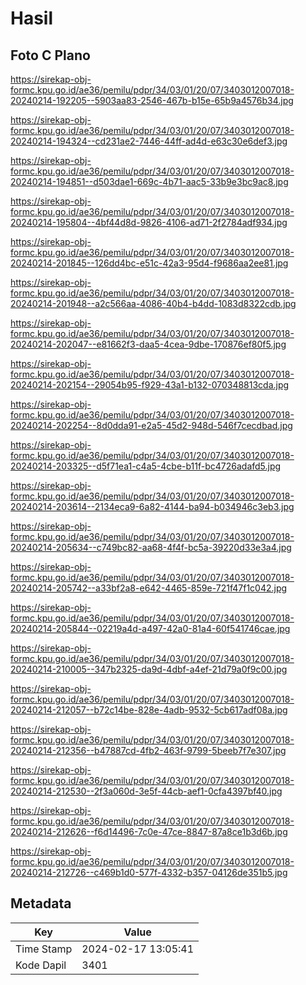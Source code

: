 # Hasil

## Foto C Plano

https://sirekap-obj-formc.kpu.go.id/ae36/pemilu/pdpr/34/03/01/20/07/3403012007018-20240214-192205--5903aa83-2546-467b-b15e-65b9a4576b34.jpg

https://sirekap-obj-formc.kpu.go.id/ae36/pemilu/pdpr/34/03/01/20/07/3403012007018-20240214-194324--cd231ae2-7446-44ff-ad4d-e63c30e6def3.jpg

https://sirekap-obj-formc.kpu.go.id/ae36/pemilu/pdpr/34/03/01/20/07/3403012007018-20240214-194851--d503dae1-669c-4b71-aac5-33b9e3bc9ac8.jpg

https://sirekap-obj-formc.kpu.go.id/ae36/pemilu/pdpr/34/03/01/20/07/3403012007018-20240214-195804--4bf44d8d-9826-4106-ad71-2f2784adf934.jpg

https://sirekap-obj-formc.kpu.go.id/ae36/pemilu/pdpr/34/03/01/20/07/3403012007018-20240214-201845--126dd4bc-e51c-42a3-95d4-f9686aa2ee81.jpg

https://sirekap-obj-formc.kpu.go.id/ae36/pemilu/pdpr/34/03/01/20/07/3403012007018-20240214-201948--a2c566aa-4086-40b4-b4dd-1083d8322cdb.jpg

https://sirekap-obj-formc.kpu.go.id/ae36/pemilu/pdpr/34/03/01/20/07/3403012007018-20240214-202047--e81662f3-daa5-4cea-9dbe-170876ef80f5.jpg

https://sirekap-obj-formc.kpu.go.id/ae36/pemilu/pdpr/34/03/01/20/07/3403012007018-20240214-202154--29054b95-f929-43a1-b132-070348813cda.jpg

https://sirekap-obj-formc.kpu.go.id/ae36/pemilu/pdpr/34/03/01/20/07/3403012007018-20240214-202254--8d0dda91-e2a5-45d2-948d-546f7cecdbad.jpg

https://sirekap-obj-formc.kpu.go.id/ae36/pemilu/pdpr/34/03/01/20/07/3403012007018-20240214-203325--d5f71ea1-c4a5-4cbe-b11f-bc4726adafd5.jpg

https://sirekap-obj-formc.kpu.go.id/ae36/pemilu/pdpr/34/03/01/20/07/3403012007018-20240214-203614--2134eca9-6a82-4144-ba94-b034946c3eb3.jpg

https://sirekap-obj-formc.kpu.go.id/ae36/pemilu/pdpr/34/03/01/20/07/3403012007018-20240214-205634--c749bc82-aa68-4f4f-bc5a-39220d33e3a4.jpg

https://sirekap-obj-formc.kpu.go.id/ae36/pemilu/pdpr/34/03/01/20/07/3403012007018-20240214-205742--a33bf2a8-e642-4465-859e-721f47f1c042.jpg

https://sirekap-obj-formc.kpu.go.id/ae36/pemilu/pdpr/34/03/01/20/07/3403012007018-20240214-205844--02219a4d-a497-42a0-81a4-60f541746cae.jpg

https://sirekap-obj-formc.kpu.go.id/ae36/pemilu/pdpr/34/03/01/20/07/3403012007018-20240214-210005--347b2325-da9d-4dbf-a4ef-21d79a0f9c00.jpg

https://sirekap-obj-formc.kpu.go.id/ae36/pemilu/pdpr/34/03/01/20/07/3403012007018-20240214-212057--b72c14be-828e-4adb-9532-5cb617adf08a.jpg

https://sirekap-obj-formc.kpu.go.id/ae36/pemilu/pdpr/34/03/01/20/07/3403012007018-20240214-212356--b47887cd-4fb2-463f-9799-5beeb7f7e307.jpg

https://sirekap-obj-formc.kpu.go.id/ae36/pemilu/pdpr/34/03/01/20/07/3403012007018-20240214-212530--2f3a060d-3e5f-44cb-aef1-0cfa4397bf40.jpg

https://sirekap-obj-formc.kpu.go.id/ae36/pemilu/pdpr/34/03/01/20/07/3403012007018-20240214-212626--f6d14496-7c0e-47ce-8847-87a8ce1b3d6b.jpg

https://sirekap-obj-formc.kpu.go.id/ae36/pemilu/pdpr/34/03/01/20/07/3403012007018-20240214-212726--c469b1d0-577f-4332-b357-04126de351b5.jpg


## Metadata

| Key        | Value               |
| ---------- | ------------------- |
| Time Stamp | 2024-02-17 13:05:41 |
| Kode Dapil | 3401                |



